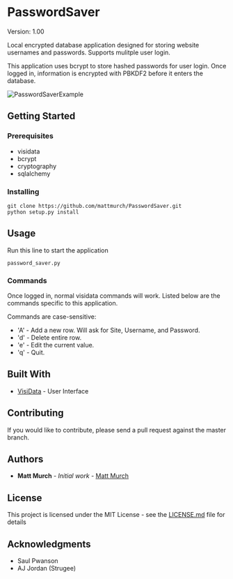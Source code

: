 # PasswordSaver
Version: 1.00

Local encrypted database application designed for storing website usernames and passwords. Supports mulitple user login.

This application uses bcrypt to store hashed passwords for user login.
Once logged in, information is encrypted with PBKDF2 before it enters the database.

![PasswordSaverExample](https://user-images.githubusercontent.com/13307633/27192135-35fe1be4-51c8-11e7-8c02-33936d9b4d21.png)

## Getting Started

### Prerequisites

* visidata
* bcrypt
* cryptography
* sqlalchemy


### Installing

```
git clone https://github.com/mattmurch/PasswordSaver.git
python setup.py install
```

## Usage

Run this line to start the application

```
password_saver.py
```

### Commands

Once logged in, normal visidata commands will work.
Listed below are the commands specific to this application.

Commands are case-sensitive:
* 'A' - Add a new row. Will ask for Site, Username, and Password.
* 'd' - Delete entire row.
* 'e' - Edit the current value.
* 'q' - Quit.


## Built With

* [VisiData](https://github.com/saulpw/visidata/) - User Interface

## Contributing

If you would like to contribute, please send a pull request against the master branch.


## Authors

* **Matt Murch** - *Initial work* - [Matt Murch](https://github.com/mattmurch)


## License

This project is licensed under the MIT License - see the [LICENSE.md](LICENSE.md) file for details


## Acknowledgments

* Saul Pwanson
* AJ Jordan (Strugee)
